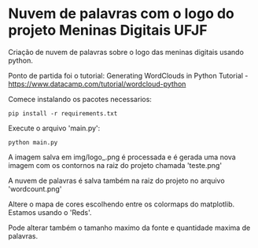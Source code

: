 # Nuvem de palavras com o logo do projeto Meninas Digitais UFJF

Criação de nuvem de palavras sobre o logo das meninas digitais usando python.

Ponto de partida foi o tutorial:
Generating WordClouds in Python Tutorial - https://www.datacamp.com/tutorial/wordcloud-python

Comece instalando os pacotes necessarios:

    pip install -r requirements.txt


Execute o arquivo 'main.py':

    python main.py

A imagem salva em img/logo_.png é processada e é gerada uma nova imagem com os contornos na raiz do projeto chamada 'teste.png' 

A nuvem de palavras é salva também na raiz do projeto no arquivo 'wordcount.png' 

Altere o mapa de cores escolhendo entre os colormaps do matplotlib. Estamos usando o 'Reds'. 

Pode alterar também o tamanho maximo da fonte e quantidade maxima de palavras.